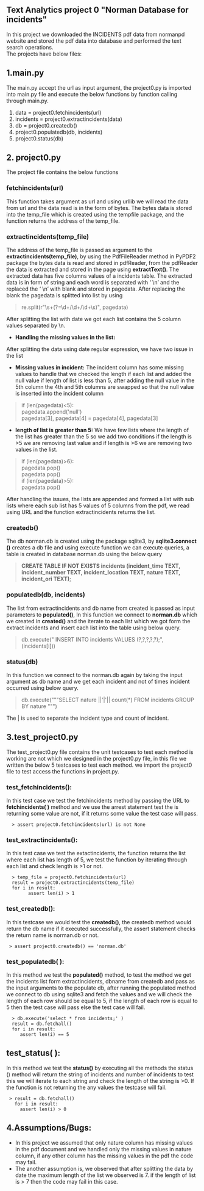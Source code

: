 ## Text Analytics project 0  "Norman Database for incidents"

In this project we downloaded the INCIDENTS pdf data from normanpd website and stored the pdf data into database and performed the text search operations. \
The projects have below files: 
## 1.main.py 

The main.py accept the url as input argument, the project0.py is imported into main.py file and execute the below functions by function calling through main.py. 
1. data = project0.fetchincidents(url)
2. incidents = project0.extractincidents(data)
3. db = project0.createdb()
4. project0.populatedb(db, incidents)
5. project0.status(db)

## 2. project0.py
The project file contains the below functions

### **fetchincidents(url)**

This function takes argument as url and using urllib we will read the data from url and the data read is in the form of bytes. The bytes data is stored into the temp_file which is created using the tempfile package, and the function returns the address of the temp_file.

### **extractincidents(temp_file)**

The address of the temp_file is passed as argument to the **extractincidents(temp_file)**, by using the PdfFileReader method in PyPDF2 package the bytes data is read and stored in pdfReader, from the pdfReader the data is extracted  and stored in the page using **extractText()**. The extracted data has five columns values of a incidents table. The extracted data is in form of string and each word is separated with ‘ \n’ and the replaced the ‘ \n’ with blank and stored in pagedata. After replacing the blank the pagedata is splitted into list by using 
> re.split(r"\s+(?=\d+/\d+/\d+\s)", pagedata)

After splitting the list with date we got each list contains the 5 column values separated by \n.

- **Handling the missing values in the list:**

After splitting the data using date regular expression, we have two issue in the list
- **Missing values in incident:**
The incident column has some missing values to handle that we checked the length if each list and added the null value if length of list is less than 5, after adding the null value in the 5th column the 4th and 5th columns are swapped so that the null value is inserted into the incident column

>if (len(pagedata)<5): \
            pagedata.append('null') \
            pagedata[3], pagedata[4] = pagedata[4], pagedata[3]

- **length of list is greater than 5:**
We have few lists where the length of the list has greater than the 5 so we add two conditions if the length is >5 we are removing last value and if length is >6 we are removing two values in the list.

> if (len(pagedata)>6): \
            pagedata.pop() \
            pagedata.pop() \
  if (len(pagedata)>5): \
            pagedata.pop() 
            
After handling the issues, the lists are appended and formed a list with sub lists where each sub list has 5 values of 5 columns from the pdf, we read using URL and the function extractincidents returns the list.

### **createdb()**

The db norman.db is created using the package sqlite3, by **sqlite3.connect ()** creates a db file and using execute function we can execute queries, a table is created in database norman.db using the below query

> **CREATE TABLE IF NOT EXISTS incidents
                (incident_time TEXT,
                incident_number TEXT,
                incident_location TEXT,
                nature TEXT, 
                incident_ori TEXT)**;
                
### **populatedb(db, incidents)**

The list from extractincidents and  db name from created is passed as input parameters to **populated()**, 
In this function we connect to **norman.db** which we created in **created()** and the iterate to each list which we got form the extract incidents and insert each list into the table using below query.

> db.execute(" INSERT INTO  incidents VALUES (?,?,?,?,?);", (incidents[i]))

### **status(db)**
In this function we connect to the norman.db again by taking the input argument as db name and we get each incident and not of times incident occurred using below query.

> db.execute("""SELECT nature ||'|'|| count(*) FROM incidents GROUP BY nature """)

The | is used to separate the incident type and count of incident.


## 3.test_project0.py

The test_project0.py file contains the unit testcases to test each method is working are not which we designed in the project0.py file, in this file we written the below 5 testcases to test each method. we import the project0 file to test access the functions in project.py.

### **test_fetchincidents():**
In this test case we test the fetchincidents method by passing the  URL  to **fetchincidents( )** method and we use the arrest statement test the is returning some value are not, if it returns some value the test case will pass.

      > assert project0.fetchincidents(url) is not None

### **test_extractincidents():**

In this test case we test the extactincidents, the function returns the list where each list has length of 5, we test the function by iterating through each list and check length is >1 or not.

      > temp_file = project0.fetchincidents(url)
      result = project0.extractincidents(temp_file)
      for i in result:
            assert len(i) > 1

### **test_createdb():**

In this testcase we would test the **createdb()**, the createdb method would return the db name if it executed successfully, the assert statement checks the return name is norman.db or not.
  
     > assert project0.createdb() == 'norman.db'

### **test_populatedb( ):**

In this method we test the **populated()** method, to test the method we get the incidents list form extractincidents, dbname  from createdb and pass as the input arguments to the populate db, after  running the populated method we connect to db using sqlite3 and fetch the values and we will check the length of each row should be equal to 5, if the length of each row is equal to 5 then the test case will pass else the test case will  fail. 

      > db.execute('select * from incidents;' )
      result = db.fetchall()
      for i in result:
         assert len(i) == 5

## **test_status( ):**

In this method we test the **status()** by executing all the methods the status () method will return the string of incidents and number of incidents to test this we will iterate to each string and check the length of the string is >0. If the function is not returning the any values the testcase will fail.

     > result = db.fetchall()
       for i in result:
         assert len(i) > 0


## 4.Assumptions/Bugs:

- In this project we assumed that only nature column has missing values in the pdf document and we handled only the missing values in nature column, if any other column has the missing values in the pdf the code may fail. 
- The another assumption is, we observed that after splitting the data by date the maximum length of the list we observed is 7.
if the length of list is > 7 then the code may fail in this case.




